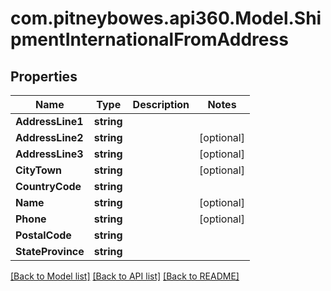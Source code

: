 # com.pitneybowes.api360.Model.ShipmentInternationalFromAddress

## Properties

Name | Type | Description | Notes
------------ | ------------- | ------------- | -------------
**AddressLine1** | **string** |  | 
**AddressLine2** | **string** |  | [optional] 
**AddressLine3** | **string** |  | [optional] 
**CityTown** | **string** |  | [optional] 
**CountryCode** | **string** |  | 
**Name** | **string** |  | [optional] 
**Phone** | **string** |  | [optional] 
**PostalCode** | **string** |  | 
**StateProvince** | **string** |  | 

[[Back to Model list]](../README.md#documentation-for-models) [[Back to API list]](../README.md#documentation-for-api-endpoints) [[Back to README]](../README.md)

